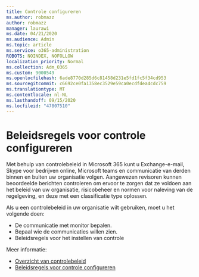 ```yaml
---
title: Controle configureren
ms.author: robmazz
author: robmazz
manager: laurawi
ms.date: 04/21/2020
ms.audience: Admin
ms.topic: article
ms.service: o365-administration
ROBOTS: NOINDEX, NOFOLLOW
localization_priority: Normal
ms.collection: Adm_O365
ms.custom: 9000549
ms.openlocfilehash: 6ade8770d285d6c81458d231e5fd1fc5f34cd953
ms.sourcegitcommit: c6692ce0fa1358ec3529e59ca0ecdfdea4cdc759
ms.translationtype: MT
ms.contentlocale: nl-NL
ms.lasthandoff: 09/15/2020
ms.locfileid: "47807510"
---
```

# <a name="configure-supervision-policies"></a>Beleidsregels voor controle configureren

Met behulp van controlebeleid in Microsoft 365 kunt u Exchange-e-mail, Skype voor bedrijven online, Microsoft teams en communicatie van derden binnen en buiten uw organisatie volgen. Aangewezen revisoren kunnen beoordeelde berichten controleren om ervoor te zorgen dat ze voldoen aan het beleid van uw organisatie, risicobeheer en normen voor naleving van de regelgeving, en deze met een classificatie type oplossen.

Als u een controlebeleid in uw organisatie wilt gebruiken, moet u het volgende doen:

- De communicatie met monitor bepalen.
- Bepaal wie de communicaties willen zien.
- Beleidsregels voor het instellen van controle

Meer informatie:

- [Overzicht van controlebeleid](https://docs.microsoft.com/microsoft-365/compliance/supervision-policies)
- [Beleidsregels voor controle configureren](https://docs.microsoft.com/microsoft-365/compliance/configure-supervision-policies)
